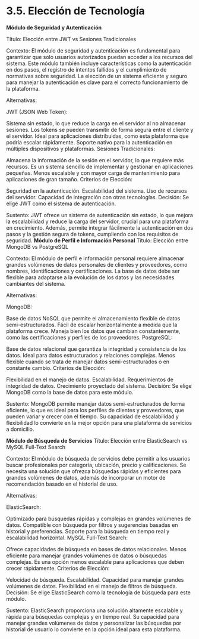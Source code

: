 # 3.5. Elección de Tecnología
**Módulo de Seguridad y Autenticación**

Título: Elección entre JWT vs Sesiones Tradicionales

Contexto: El módulo de seguridad y autenticación es fundamental para garantizar que solo usuarios autorizados puedan acceder a los recursos del sistema. Este módulo también incluye características como la autenticación en dos pasos, el registro de intentos fallidos y el cumplimiento de normativas sobre seguridad. La elección de un sistema eficiente y seguro para manejar la autenticación es clave para el correcto funcionamiento de la plataforma.

Alternativas:

JWT (JSON Web Token):

Sistema sin estado, lo que reduce la carga en el servidor al no almacenar sesiones.
Los tokens se pueden transmitir de forma segura entre el cliente y el servidor.
Ideal para aplicaciones distribuidas, como esta plataforma que podría escalar rápidamente.
Soporte nativo para la autenticación en múltiples dispositivos y plataformas.
Sesiones Tradicionales:

Almacena la información de la sesión en el servidor, lo que requiere más recursos.
Es un sistema sencillo de implementar y gestionar en aplicaciones pequeñas.
Menos escalable y con mayor carga de mantenimiento para aplicaciones de gran tamaño.
Criterios de Elección:

Seguridad en la autenticación.
Escalabilidad del sistema.
Uso de recursos del servidor.
Capacidad de integración con otras tecnologías.
Decisión: Se elige JWT como el sistema de autenticación.

Sustento:
JWT ofrece un sistema de autenticación sin estado, lo que mejora la escalabilidad y reduce la carga del servidor, crucial para una plataforma en crecimiento. Además, permite integrar fácilmente la autenticación en dos pasos y la gestión segura de tokens, cumpliendo con los requisitos de seguridad.
**Módulo de Perfil e Información Personal**
Título: Elección entre MongoDB vs PostgreSQL

Contexto: El módulo de perfil e información personal requiere almacenar grandes volúmenes de datos personales de clientes y proveedores, como nombres, identificaciones y certificaciones. La base de datos debe ser flexible para adaptarse a la evolución de los datos y las necesidades cambiantes del sistema.

Alternativas:

MongoDB:

Base de datos NoSQL que permite el almacenamiento flexible de datos semi-estructurados.
Fácil de escalar horizontalmente a medida que la plataforma crece.
Maneja bien los datos que cambian constantemente, como las certificaciones y perfiles de los proveedores.
PostgreSQL:

Base de datos relacional que garantiza la integridad y consistencia de los datos.
Ideal para datos estructurados y relaciones complejas.
Menos flexible cuando se trata de manejar datos semi-estructurados o en constante cambio.
Criterios de Elección:

Flexibilidad en el manejo de datos.
Escalabilidad.
Requerimientos de integridad de datos.
Crecimiento proyectado del sistema.
Decisión: Se elige MongoDB como la base de datos para este módulo.

Sustento:
MongoDB permite manejar datos semi-estructurados de forma eficiente, lo que es ideal para los perfiles de clientes y proveedores, que pueden variar y crecer con el tiempo. Su capacidad de escalabilidad y flexibilidad lo convierte en la mejor opción para una plataforma de servicios a domicilio.

**Módulo de Búsqueda de Servicios**
Título: Elección entre ElasticSearch vs MySQL Full-Text Search

Contexto: El módulo de búsqueda de servicios debe permitir a los usuarios buscar profesionales por categoría, ubicación, precio y calificaciones. Se necesita una solución que ofrezca búsquedas rápidas y eficientes para grandes volúmenes de datos, además de incorporar un motor de recomendación basado en el historial de uso.

Alternativas:

ElasticSearch:

Optimizado para búsquedas rápidas y complejas en grandes volúmenes de datos.
Compatible con búsqueda por filtros y sugerencias basadas en historial y preferencias.
Soporte para la búsqueda en tiempo real y escalabilidad horizontal.
MySQL Full-Text Search:

Ofrece capacidades de búsqueda en bases de datos relacionales.
Menos eficiente para manejar grandes volúmenes de datos o búsquedas complejas.
Es una opción menos escalable para aplicaciones que deben crecer rápidamente.
Criterios de Elección:

Velocidad de búsqueda.
Escalabilidad.
Capacidad para manejar grandes volúmenes de datos.
Flexibilidad en el manejo de filtros de búsqueda.
Decisión: Se elige ElasticSearch como la tecnología de búsqueda para este módulo.

Sustento:
ElasticSearch proporciona una solución altamente escalable y rápida para búsquedas complejas y en tiempo real. Su capacidad para manejar grandes volúmenes de datos y personalizar las búsquedas por historial de usuario lo convierte en la opción ideal para esta plataforma.
